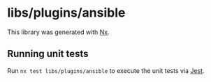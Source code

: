 # libs/plugins/ansible

This library was generated with [Nx](https://nx.dev).

## Running unit tests

Run `nx test libs/plugins/ansible` to execute the unit tests via [Jest](https://jestjs.io).
